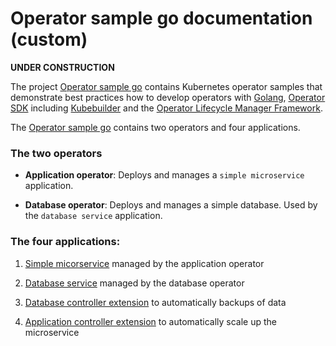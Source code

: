 # Operator sample go documentation (custom)

**UNDER CONSTRUCTION**

The project [Operator sample go](https://github.com/IBM/operator-sample-go) contains Kubernetes operator samples that demonstrate best practices how to develop operators with [Golang](https://go.dev/), [Operator SDK](https://sdk.operatorframework.io/) including [Kubebuilder](https://github.com/kubernetes-sigs/kubebuilder) and the [Operator Lifecycle Manager Framework](https://operatorframework.io/).

The [Operator sample go](https://github.com/IBM/operator-sample-go) contains two operators and four applications.

### The two operators

* **Application operator**: Deploys and manages a `simple microservice` application.

* **Database operator**: Deploys and manages a simple database. Used by the `database service` application.

### The four applications:

1) [Simple micorservice](simple-microservice/README.md) managed by the application operator

2) [Database service](database-service/README.md) managed by the database operator

3) [Database controller extension](operator-database-backup/README.md) to automatically backups of data

4) [Application controller extension](operator-application-scaler/README.md) to automatically scale up the microservice